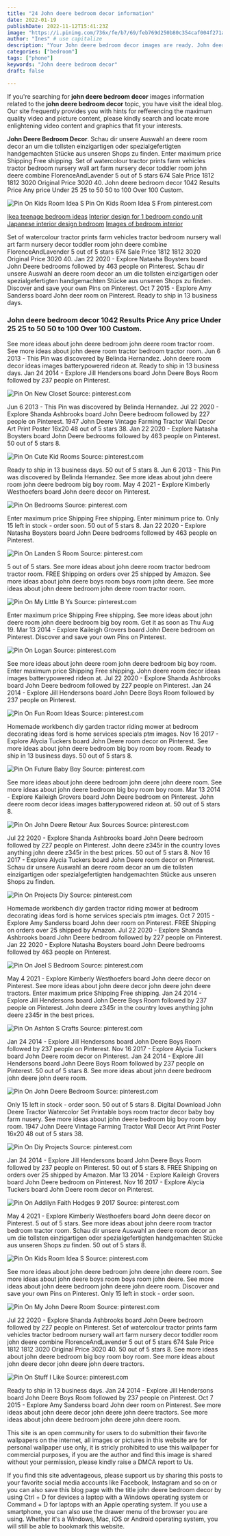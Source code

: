 ```yaml
---
title: "24 John deere bedroom decor information"
date: 2022-01-19
publishDate: 2022-11-12T15:41:23Z
image: "https://i.pinimg.com/736x/fe/b7/69/feb769d250b80c354caf004f271ae553--john-deere-room-tin-haul.jpg"
author: "Ines" # use capitalize
description: "Your John deere bedroom decor images are ready. John deere bedroom decor are a topic that is being searched for and liked by netizens today. You can Download the John deere bedroom decor files here. Download all royalty-free images."
categories: ["bedroom"]
tags: ["phone"]
keywords: "John deere bedroom decor"
draft: false

---
```


If you're searching for **john deere bedroom decor** images information related to the **john deere bedroom decor** topic, you have visit the ideal  blog.  Our site frequently  provides you with  hints  for refferencing  the maximum  quality video and picture  content, please kindly search and locate more enlightening video content and graphics  that fit your interests.

**John Deere Bedroom Decor**. Schau dir unsere Auswahl an deere room decor an um die tollsten einzigartigen oder spezialgefertigten handgemachten Stücke aus unseren Shops zu finden. Enter maximum price Shipping Free shipping. Set of watercolour tractor prints farm vehicles tractor bedroom nursery wall art farm nursery decor toddler room john deere combine FlorenceAndLavender 5 out of 5 stars 674 Sale Price 1812 1812 3020 Original Price 3020 40. John deere bedroom decor 1042 Results Price Any price Under 25 25 to 50 50 to 100 Over 100 Custom.

![Pin On Kids Room Idea S](https://i.pinimg.com/originals/99/a9/9f/99a99f0f207acbe6fa6182367fd71367.jpg "Pin On Kids Room Idea S")
Pin On Kids Room Idea S From pinterest.com

[Ikea teenage bedroom ideas](/ikea-teenage-bedroom-ideas/)
[Interior design for 1 bedroom condo unit](/interior-design-for-1-bedroom-condo-unit/)
[Japanese interior design bedroom](/japanese-interior-design-bedroom/)
[Images of bedroom interior](/images-of-bedroom-interior/)

Set of watercolour tractor prints farm vehicles tractor bedroom nursery wall art farm nursery decor toddler room john deere combine FlorenceAndLavender 5 out of 5 stars 674 Sale Price 1812 1812 3020 Original Price 3020 40. Jan 22 2020 - Explore Natasha Boysters board John Deere bedrooms followed by 463 people on Pinterest. Schau dir unsere Auswahl an deere room decor an um die tollsten einzigartigen oder spezialgefertigten handgemachten Stücke aus unseren Shops zu finden. Discover and save your own Pins on Pinterest. Oct 7 2015 - Explore Amy Sanderss board John deer room on Pinterest. Ready to ship in 13 business days.

### John deere bedroom decor 1042 Results Price Any price Under 25 25 to 50 50 to 100 Over 100 Custom.

See more ideas about john deere bedroom john deere room tractor room. See more ideas about john deere room tractor bedroom tractor room. Jun 6 2013 - This Pin was discovered by Belinda Hernandez. John deere room decor ideas images batterypowered rideon at. Ready to ship in 13 business days. Jan 24 2014 - Explore Jill Hendersons board John Deere Boys Room followed by 237 people on Pinterest.


![Pin On New Closet](https://i.pinimg.com/474x/ea/f3/8b/eaf38b70f0ba3b770798b094d4b5fdee--boy-dresser-john-deere-dresser.jpg "Pin On New Closet")
Source: pinterest.com

Jun 6 2013 - This Pin was discovered by Belinda Hernandez. Jul 22 2020 - Explore Shanda Ashbrooks board John Deere bedroom followed by 227 people on Pinterest. 1947 John Deere Vintage Farming Tractor Wall Decor Art Print Poster 16x20 48 out of 5 stars 38. Jan 22 2020 - Explore Natasha Boysters board John Deere bedrooms followed by 463 people on Pinterest. 50 out of 5 stars 8.

![Pin On Cute Kid Rooms](https://i.pinimg.com/originals/bd/95/75/bd95750d66113eb7a0339a11562369ce.jpg "Pin On Cute Kid Rooms")
Source: pinterest.com

Ready to ship in 13 business days. 50 out of 5 stars 8. Jun 6 2013 - This Pin was discovered by Belinda Hernandez. See more ideas about john deere room john deere bedroom big boy room. May 4 2021 - Explore Kimberly Westhoefers board John deere decor on Pinterest.

![Pin On Bedrooms](https://i.pinimg.com/originals/ff/10/0c/ff100cb1498cecfbf4be578125c45a38.jpg "Pin On Bedrooms")
Source: pinterest.com

Enter maximum price Shipping Free shipping. Enter minimum price to. Only 15 left in stock - order soon. 50 out of 5 stars 8. Jan 22 2020 - Explore Natasha Boysters board John Deere bedrooms followed by 463 people on Pinterest.

![Pin On Landen S Room](https://i.pinimg.com/736x/bc/7e/c1/bc7ec1721aeac162690057251e097f7f--john-deere-room-john-deere-kids.jpg "Pin On Landen S Room")
Source: pinterest.com

5 out of 5 stars. See more ideas about john deere room tractor bedroom tractor room. FREE Shipping on orders over 25 shipped by Amazon. See more ideas about john deere boys room boys room john deere. See more ideas about john deere bedroom john deere room tractor room.

![Pin On My Little B Ys](https://i.pinimg.com/originals/d0/df/0a/d0df0a63d8a5e62e11d69ce72aabed6f.jpg "Pin On My Little B Ys")
Source: pinterest.com

Enter maximum price Shipping Free shipping. See more ideas about john deere room john deere bedroom big boy room. Get it as soon as Thu Aug 19. Mar 13 2014 - Explore Kaileigh Grovers board John Deere bedroom on Pinterest. Discover and save your own Pins on Pinterest.

![Pin On Logan](https://3.bp.blogspot.com/-Lv7ypdlAxM0/UDrkUSF2uRI/AAAAAAAABfk/q1O_eYmBOMM/s1600/August+060.jpg "Pin On Logan")
Source: pinterest.com

See more ideas about john deere room john deere bedroom big boy room. Enter maximum price Shipping Free shipping. John deere room decor ideas images batterypowered rideon at. Jul 22 2020 - Explore Shanda Ashbrooks board John Deere bedroom followed by 227 people on Pinterest. Jan 24 2014 - Explore Jill Hendersons board John Deere Boys Room followed by 237 people on Pinterest.

![Pin On Fun Room Ideas](https://i.pinimg.com/originals/63/6c/9f/636c9fc6fafb528f7de5d476ba3fc06a.jpg "Pin On Fun Room Ideas")
Source: pinterest.com

Homemade workbench diy garden tractor riding mower at bedroom decorating ideas ford is home services specials ptm images. Nov 16 2017 - Explore Alycia Tuckers board John Deere room decor on Pinterest. See more ideas about john deere bedroom big boy room boy room. Ready to ship in 13 business days. 50 out of 5 stars 8.

![Pin On Future Baby Boy](https://i.pinimg.com/originals/64/88/1f/64881fabd761572903b855a902d69cef.jpg "Pin On Future Baby Boy")
Source: pinterest.com

See more ideas about john deere bedroom john deere john deere room. See more ideas about john deere bedroom big boy room boy room. Mar 13 2014 - Explore Kaileigh Grovers board John Deere bedroom on Pinterest. John deere room decor ideas images batterypowered rideon at. 50 out of 5 stars 8.

![Pin On John Deere Retour Aux Sources](https://i.pinimg.com/originals/ba/0a/e9/ba0ae99b9615c6aee97780439a611c68.jpg "Pin On John Deere Retour Aux Sources")
Source: pinterest.com

Jul 22 2020 - Explore Shanda Ashbrooks board John Deere bedroom followed by 227 people on Pinterest. John deere z345r in the country loves anything john deere z345r in the best prices. 50 out of 5 stars 8. Nov 16 2017 - Explore Alycia Tuckers board John Deere room decor on Pinterest. Schau dir unsere Auswahl an deere room decor an um die tollsten einzigartigen oder spezialgefertigten handgemachten Stücke aus unseren Shops zu finden.

![Pin On Projects Diy](https://i.pinimg.com/originals/c6/e0/ee/c6e0eea80728bd3cc7be29b13f048c62.jpg "Pin On Projects Diy")
Source: pinterest.com

Homemade workbench diy garden tractor riding mower at bedroom decorating ideas ford is home services specials ptm images. Oct 7 2015 - Explore Amy Sanderss board John deer room on Pinterest. FREE Shipping on orders over 25 shipped by Amazon. Jul 22 2020 - Explore Shanda Ashbrooks board John Deere bedroom followed by 227 people on Pinterest. Jan 22 2020 - Explore Natasha Boysters board John Deere bedrooms followed by 463 people on Pinterest.

![Pin On Joel S Bedroom](https://i.pinimg.com/originals/03/76/b2/0376b23d8079a285fdf194b41697b3c3.jpg "Pin On Joel S Bedroom")
Source: pinterest.com

May 4 2021 - Explore Kimberly Westhoefers board John deere decor on Pinterest. See more ideas about john deere decor john deere john deere tractors. Enter maximum price Shipping Free shipping. Jan 24 2014 - Explore Jill Hendersons board John Deere Boys Room followed by 237 people on Pinterest. John deere z345r in the country loves anything john deere z345r in the best prices.

![Pin On Ashton S Crafts](https://i.pinimg.com/originals/d4/4c/ef/d44cef3528e3c3e763b8c1091b9dcc0c.jpg "Pin On Ashton S Crafts")
Source: pinterest.com

Jan 24 2014 - Explore Jill Hendersons board John Deere Boys Room followed by 237 people on Pinterest. Nov 16 2017 - Explore Alycia Tuckers board John Deere room decor on Pinterest. Jan 24 2014 - Explore Jill Hendersons board John Deere Boys Room followed by 237 people on Pinterest. 50 out of 5 stars 8. See more ideas about john deere bedroom john deere john deere room.

![Pin On John Deere Bedroom](https://i.pinimg.com/originals/df/3c/d8/df3cd8383fdf16211f4a24e6d718d9f3.jpg "Pin On John Deere Bedroom")
Source: pinterest.com

Only 15 left in stock - order soon. 50 out of 5 stars 8. Digital Download John Deere Tractor Watercolor Set Printable boys room tractor decor baby boy farm nusery. See more ideas about john deere bedroom big boy room boy room. 1947 John Deere Vintage Farming Tractor Wall Decor Art Print Poster 16x20 48 out of 5 stars 38.

![Pin On Diy Projects](https://i.pinimg.com/originals/18/13/eb/1813ebe2cc62efe724da5ba36339b39a.jpg "Pin On Diy Projects")
Source: pinterest.com

Jan 24 2014 - Explore Jill Hendersons board John Deere Boys Room followed by 237 people on Pinterest. 50 out of 5 stars 8. FREE Shipping on orders over 25 shipped by Amazon. Mar 13 2014 - Explore Kaileigh Grovers board John Deere bedroom on Pinterest. Nov 16 2017 - Explore Alycia Tuckers board John Deere room decor on Pinterest.

![Pin On Addilyn Faith Hodges 9 2017](https://i.pinimg.com/originals/a9/c4/2b/a9c42b4ba23613d1924f1bac70a2d464.jpg "Pin On Addilyn Faith Hodges 9 2017")
Source: pinterest.com

May 4 2021 - Explore Kimberly Westhoefers board John deere decor on Pinterest. 5 out of 5 stars. See more ideas about john deere room tractor bedroom tractor room. Schau dir unsere Auswahl an deere room decor an um die tollsten einzigartigen oder spezialgefertigten handgemachten Stücke aus unseren Shops zu finden. 50 out of 5 stars 8.

![Pin On Kids Room Idea S](https://i.pinimg.com/originals/99/a9/9f/99a99f0f207acbe6fa6182367fd71367.jpg "Pin On Kids Room Idea S")
Source: pinterest.com

See more ideas about john deere bedroom john deere john deere room. See more ideas about john deere boys room boys room john deere. See more ideas about john deere bedroom john deere john deere room. Discover and save your own Pins on Pinterest. Only 15 left in stock - order soon.

![Pin On My John Deere Room](https://i.pinimg.com/originals/28/37/f9/2837f9a828ebe6a333595722efe2a7cb.jpg "Pin On My John Deere Room")
Source: pinterest.com

Jul 22 2020 - Explore Shanda Ashbrooks board John Deere bedroom followed by 227 people on Pinterest. Set of watercolour tractor prints farm vehicles tractor bedroom nursery wall art farm nursery decor toddler room john deere combine FlorenceAndLavender 5 out of 5 stars 674 Sale Price 1812 1812 3020 Original Price 3020 40. 50 out of 5 stars 8. See more ideas about john deere bedroom big boy room boy room. See more ideas about john deere decor john deere john deere tractors.

![Pin On Stuff I Like](https://i.pinimg.com/736x/fe/b7/69/feb769d250b80c354caf004f271ae553--john-deere-room-tin-haul.jpg "Pin On Stuff I Like")
Source: pinterest.com

Ready to ship in 13 business days. Jan 24 2014 - Explore Jill Hendersons board John Deere Boys Room followed by 237 people on Pinterest. Oct 7 2015 - Explore Amy Sanderss board John deer room on Pinterest. See more ideas about john deere decor john deere john deere tractors. See more ideas about john deere bedroom john deere john deere room.

This site is an open community for users to do submittion their favorite wallpapers on the internet, all images or pictures in this website are for personal wallpaper use only, it is stricly prohibited to use this wallpaper for commercial purposes, if you are the author and find this image is shared without your permission, please kindly raise a DMCA report to Us.

If you find this site adventageous, please support us by sharing this posts to your favorite social media accounts like Facebook, Instagram and so on or you can also save this blog page with the title john deere bedroom decor by using Ctrl + D for devices a laptop with a Windows operating system or Command + D for laptops with an Apple operating system. If you use a smartphone, you can also use the drawer menu of the browser you are using. Whether it's a Windows, Mac, iOS or Android operating system, you will still be able to bookmark this website.
